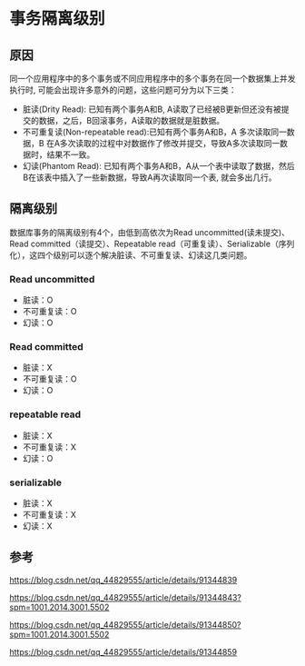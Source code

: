 # 事务隔离级别

## 原因

同一个应用程序中的多个事务或不同应用程序中的多个事务在同一个数据集上并发执行时, 可能会出现许多意外的问题，这些问题可分为以下三类：
* 脏读(Drity Read): 已知有两个事务A和B, A读取了已经被B更新但还没有被提交的数据，之后，B回滚事务，A读取的数据就是脏数据。
* 不可重复读(Non-repeatable read):已知有两个事务A和B，A 多次读取同一数据，B 在A多次读取的过程中对数据作了修改并提交，导致A多次读取同一数据时，结果不一致。
* 幻读(Phantom Read): 已知有两个事务A和B，A从一个表中读取了数据，然后B在该表中插入了一些新数据，导致A再次读取同一个表, 就会多出几行。

## 隔离级别
数据库事务的隔离级别有4个，由低到高依次为Read uncommitted(读未提交)、Read committed（读提交）、Repeatable read（可重复读）、Serializable（序列化），这四个级别可以逐个解决脏读、不可重复读、幻读这几类问题。  

### Read uncommitted
* 脏读：O
* 不可重复读：O
* 幻读：O

### Read committed
* 脏读：X
* 不可重复读：O
* 幻读：O

### repeatable read
* 脏读：X
* 不可重复读：X
* 幻读：O

### serializable
* 脏读：X
* 不可重复读：X
* 幻读：X

## 参考
https://blog.csdn.net/qq_44829555/article/details/91344839

https://blog.csdn.net/qq_44829555/article/details/91344843?spm=1001.2014.3001.5502

https://blog.csdn.net/qq_44829555/article/details/91344850?spm=1001.2014.3001.5502


https://blog.csdn.net/qq_44829555/article/details/91344859